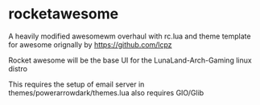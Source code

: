 # rocketawesome
A heavily modified awesomewm overhaul
with rc.lua and theme template for awesome orignally by https://github.com/lcpz

Rocket awesome will be the base UI for the LunaLand-Arch-Gaming linux distro


This requires the setup of email server in themes/powerarrowdark/themes.lua
also requires GIO/Glib
